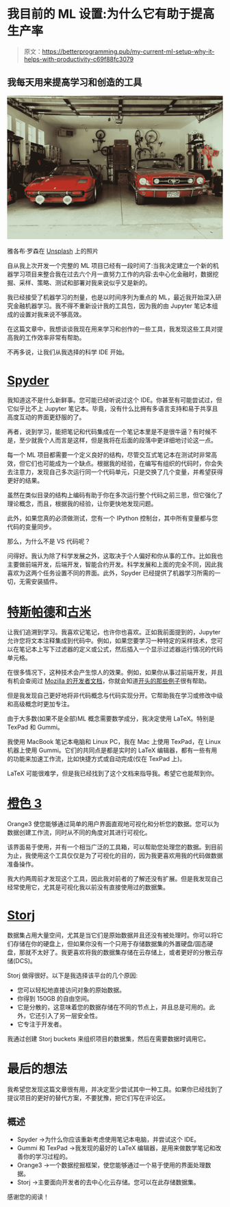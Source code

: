 # 我目前的 ML 设置:为什么它有助于提高生产率

> 原文：<https://betterprogramming.pub/my-current-ml-setup-why-it-helps-with-productivity-c69f88fc3079>

## 我每天用来提高学习和创造的工具

![](img/f5c7a4d6425c63207c14c0c0cbd66672.png)

雅各布·罗森在 [Unsplash](https://unsplash.com?utm_source=medium&utm_medium=referral) 上的照片

自从我上次开发一个完整的 ML 项目已经有一段时间了:当我决定建立一个新的机器学习项目来整合我在过去六个月一直努力工作的内容:去中心化金融时，数据挖掘、采样、策略、测试和部署对我来说似乎又是新的。

我已经接受了机器学习的剂量，也是以时间序列为重点的 ML，最近我开始深入研究金融机器学习。我不得不重新设计我的工具包，因为我的由 Jupyter 笔记本组成的设置对我来说不够高效。

在这篇文章中，我想谈谈我现在用来学习和创作的一些工具，我发现这些工具对提高我的工作效率非常有帮助。

不再多说，让我们从我选择的科学 IDE 开始。

# [Spyder](https://www.spyder-ide.org/)

我知道这不是什么新鲜事。您可能已经听说过这个 IDE。你甚至有可能尝试过，但它似乎比不上 Jupyter 笔记本。毕竟，没有什么比拥有多语言支持和易于共享且高度互动的界面更舒服的了。

再者，说到学习，能把笔记和代码集成在一个笔记本里是不是很牛逼？有时候不是，至少就我个人而言是这样，但是我将在后面的段落中更详细地讨论这一点。

每一个 ML 项目都需要一个定义良好的结构，尽管交互式笔记本在测试时非常高效，但它们也可能成为一个缺点。根据我的经验，在编写有组织的代码时，你会失去注意力，发现自己多次运行同一个代码单元，只是交换了几个变量，并希望获得更好的结果。

虽然在类似目录的结构上编码有助于你在多次运行整个代码之前三思，但它强化了理论概念，而且，根据我的经验，让你更快地发现问题。

此外，如果您真的必须做测试，您有一个 IPython 控制台，其中所有变量都与您代码的变量同步。

那么，为什么不是 VS 代码呢？

问得好。我认为除了科学发展之外，这取决于个人偏好和你从事的工作。比如我也主要做前端开发，后端开发，智能合约开发。科学发展和上面的完全不同，因此我喜欢为这两个任务设置不同的界面。此外，Spyder 已经提供了机器学习所需的一切，无需安装插件。

# [特斯帕德](https://www.texpad.com/)和[古米](https://gummi.app/)

让我们追溯到学习。我喜欢记笔记，也许你也喜欢。正如我前面提到的，Jupyter 允许您将文本注释集成到代码中。例如，如果您要学习一种特定的采样技术，您可以在笔记本上写下过滤器的定义或公式，然后插入一个显示过滤器运行情况的代码单元格。

在很多情况下，这种技术会产生惊人的效果。例如，如果你从事过前端开发，并且有机会查阅过 [Mozilla 的开发者文档](https://developer.mozilla.org/en-US/)，你就会知道[开头的那些例子](https://developer.mozilla.org/en-US/docs/Web/CSS/gradient/radial-gradient())很有帮助。

但是我发现自己更好地将非代码概念与代码实现分开。它帮助我在学习或修改中级和高级概念时更加专注。

由于大多数(如果不是全部)ML 概念需要数学成分，我决定使用 LaTeX。特别是 TexPad 和 Gummi。

我使用 MacBook 笔记本电脑和 Linux PC，我在 Mac 上使用 TexPad，在 Linux 机器上使用 Gummi。它们的共同点是都是实时的 LaTeX 编辑器，都有一些有用的功能来加速工作流，比如快捷方式或自动完成(仅在 TexPad 上)。

LaTeX 可能很难学，但是我已经找到了这个文档来指导我。希望它也能帮到你。

# [橙色 3](https://orangedatamining.com/)

Orange3 使您能够通过简单的用户界面直观地可视化和分析您的数据。您可以为数据创建工作流，同时从不同的角度对其进行可视化。

该界面易于使用，并有一个相当广泛的工具箱，可以帮助您处理您的数据。到目前为止，我使用这个工具仅仅是为了可视化的目的，因为我更喜欢用我的代码做数据准备操作。

我大约两周前才发现这个工具，因此我对前者的了解还没有扩展。但是我发现自己经常使用它，尤其是可视化我以前没有直接使用过的数据集。

# [Storj](https://www.storj.io/)

数据集占用大量空间，尤其是当它们是原始数据并且还没有被处理时。你可以将它们存储在你的硬盘上，但如果你没有一个只用于存储数据集的外置硬盘/固态硬盘，那就不太好了。我更喜欢将我的数据集存储在云存储上，或者更好的分散云存储(DCS)。

Storj 做得很好。以下是我选择该平台的几个原因:

*   您可以轻松地直接访问对象的原始数据。
*   你得到 150GB 的自由空间。
*   它是分散的，这意味着您的数据存储在不同的节点上，并且总是可用的。此外，它还引入了另一层安全性。
*   它专注于开发者。

我通过创建 Storj buckets 来组织项目的数据集，然后在需要数据时调用它。

# 最后的想法

我希望您发现这篇文章很有用，并决定至少尝试其中一种工具。如果你已经找到了提议项目的更好的替代方案，不要犹豫，把它们写在评论区。

## 概述

*   Spyder →为什么你应该重新考虑使用笔记本电脑，并尝试这个 IDE。
*   Gummi 和 TexPad →我发现的最好的 LaTeX 编辑器，是用来做数学笔记和改善你的学习过程的。
*   Orange3 →一个数据挖掘框架，使您能够通过一个易于使用的界面处理数据。
*   Storj →主要面向开发者的去中心化云存储。您可以在此存储数据集。

感谢您的阅读！